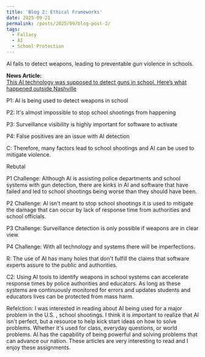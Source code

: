 ```yaml
---
title: 'Blog 2: Ethical Frameworks'
date: 2025-09-21
permalink: /posts/2025/09/blog-post-2/
tags:
  - Fallacy
  - AI
  - School Protection
---
```


AI fails to detect weapons, leading to preventable gun violence in schools.

**News Article:**  
[This AI technology was supposed to detect guns in school. Here’s what happened outside Nashville](https://www.cnn.com/2025/02/01/us/ai-gun-detection-software-antioch-school/index.html)

P1: AI is being used to detect weapons in school

P2: It's almost impossible to stop school shootings from happening

P3: Surveillance visibility is highly important for software to activate

P4: False positives are an issue with AI detection

C: Therefore, many factors lead to school shootings and AI can be used to mitigate violence.

Rebutal

P1 Challenge: Although AI is assisting police departments and school systems with gun detection, there are kinks in AI and software that have failed and led to school shootings being worse than they should have been.

P2 Challenge: AI isn't meant to stop school shootings it is used to mitigate the damage that can occur by lack of response time
from authorities and school officials.

P3 Challenge: Surveillance detection is only possible if weapons are in clear view.

P4 Challenge: With all technology and systems there will be imperfections.

R: The use of AI has many holes that don't fulfill the claims that software experts assure to the public and authorities.

C2: Using AI tools to identify weapons in school systems can accelerate response times by police authorities and educators. As long as these systems are continuously monitored for errors and updates students and educators lives can be protected from mass harm.

Refelction: I was interested in reading about AI being used for a major problem in the U.S. , school shootings. I think it is important to realize that AI isn't perfect, but a resource to help kick start ideas on how to solve problems. Whether it's used for class, everyday questions, or world problems. AI has the capability of being powerful and solving problems that can advance our nation. These articles are very interesting to read and I enjoy these assignments. 

